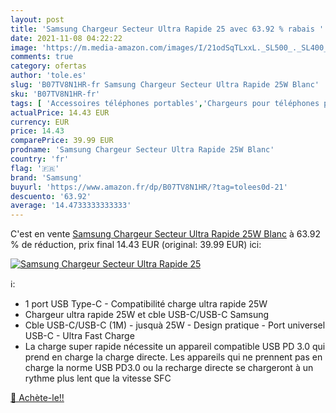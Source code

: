 ```yaml
---
layout: post
title: 'Samsung Chargeur Secteur Ultra Rapide 25 avec 63.92 % rabais '
date: 2021-11-08 04:22:22
image: 'https://m.media-amazon.com/images/I/21odSqTLxxL._SL500_._SL400_.jpg'
comments: true
category: ofertas
author: 'tole.es'
slug: 'B07TV8N1HR-fr Samsung Chargeur Secteur Ultra Rapide 25W Blanc'
sku: 'B07TV8N1HR-fr'
tags: [ 'Accessoires téléphones portables','Chargeurs pour téléphones portables','Chargeurs secteur pour téléphones portables','High-Tech','Téléphones portables et accessoires','samsung', ]
actualPrice: 14.43 EUR
currency: EUR
price: 14.43
comparePrice: 39.99 EUR
prodname: 'Samsung Chargeur Secteur Ultra Rapide 25W Blanc'
country: 'fr'
flag: '🇫🇷'
brand: 'Samsung'
buyurl: 'https://www.amazon.fr/dp/B07TV8N1HR/?tag=tolees0d-21'
descuento: '63.92'
average: '14.4733333333333'
---
```


C'est en vente [Samsung Chargeur Secteur Ultra Rapide 25W Blanc](https://www.amazon.fr/dp/B07TV8N1HR/?tag=tolees0d-21)  à  63.92 % de réduction, prix final  14.43 EUR (original: 39.99 EUR) ici:

[![Samsung Chargeur Secteur Ultra Rapide 25](https://m.media-amazon.com/images/I/21odSqTLxxL._SL500_._SL400_.jpg)](https://www.amazon.fr/dp/B07TV8N1HR/?tag=tolees0d-21)

ℹ️:

- 1 port USB Type-C - Compatibilité charge ultra rapide 25W
- Chargeur ultra rapide 25W et cble USB-C/USB-C Samsung
- Cble USB-C/USB-C (1M) - jusquà 25W - Design pratique - Port universel USB-C - Ultra Fast Charge
- La charge super rapide nécessite un appareil compatible USB PD 3.0 qui prend en charge la charge directe. Les appareils qui ne prennent pas en charge la norme USB PD3.0 ou la recharge directe se chargeront à un rythme plus lent que la vitesse SFC

[🛒 Achète-le!!](https://www.amazon.fr/dp/B07TV8N1HR/?tag=tolees0d-21)
